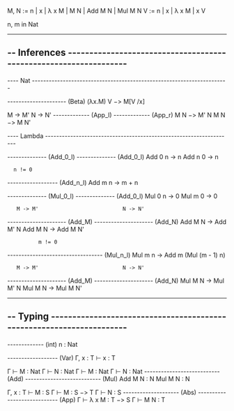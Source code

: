 M, N := n | x | λ x M | M N | Add M N | Mul M N
V    := n | x | λ x M | x V

n, m in Nat

-------------------------------------------------------------------------------
-- Inferences -----------------------------------------------------------------
-------------------------------------------------------------------------------

---- Nat ----------------------------------------------------------------------

--------------------- (Beta)
 (λx.M) V −> M[V /x]

   M -> M'                   N -> N'
------------- (App_l)     ------------- (App_r)
 M N −> M' N               M N −> M N'

---- Lambda -------------------------------------------------------------------

-------------- (Add_0_l)     -------------- (Add_0_l)
 Add 0 n -> n                 Add n 0 -> n

      n != 0
------------------ (Add_n_l)
 Add m n -> m + n

-------------- (Mul_0_l)     -------------- (Add_0_l)
 Mul 0 n -> 0                 Mul m 0 -> 0

       M -> M'                           N -> N'
--------------------- (Add_M)     --------------------- (Add_N)
 Add M N -> Add M' N               Add M N -> Add M N'

              m != 0
---------------------------------- (Mul_n_l)
 Mul m n -> Add m (Mul (m - 1) n)

       M -> M'                           N -> N'
--------------------- (Add_M)     --------------------- (Add_N)
 Mul M N -> Mul M' N               Mul M N -> Mul M N'


-------------------------------------------------------------------------------
-- Typing ---------------------------------------------------------------------
-------------------------------------------------------------------------------

------------- (int)
   n : Nat

------------------ (Var) 
 Γ, x : T ⊢ x : T

 Γ ⊢ M : Nat   Γ ⊢ N : Nat              Γ ⊢ M : Nat   Γ ⊢ N : Nat
--------------------------- (Add)     --------------------------- (Mul)
        Add M N : N                            Mul M N : N

  Γ, x : T ⊢ M : S              Γ ⊢ M : S −> T   Γ ⊢ N : S
-------------------- (Abs)     ---------------------------- (App)
 Γ ⊢ λ x M : T −> S                     Γ ⊢ M N : T










